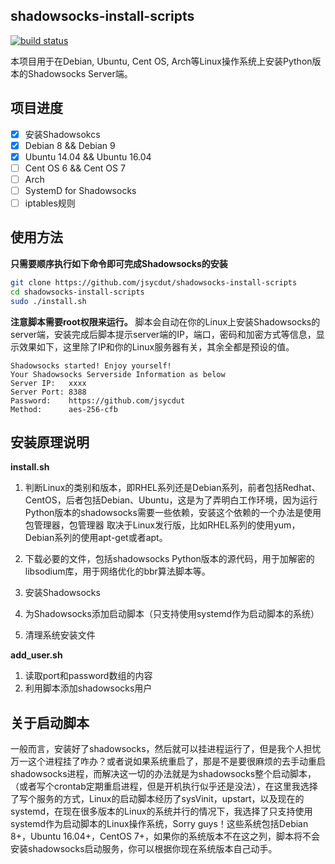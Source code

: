 ## shadowsocks-install-scripts
[![build status](https://travis-ci.org/jsycdut/shadowsocks-install-scripts.svg?branch=master)](https://travis-ci.org/jsycdut/shadowsocks-install-scripts)

本项目用于在Debian, Ubuntu, Cent OS, Arch等Linux操作系统上安装Python版本的Shadowsocks Server端。

## 项目进度
- [x] 安装Shadowsokcs
- [x] Debian 8 && Debian 9
- [x] Ubuntu 14.04 && Ubuntu 16.04
- [ ] Cent OS 6 && Cent OS 7
- [ ] Arch
- [ ] SystemD for Shadowsocks
- [ ] iptables规则

## 使用方法
**只需要顺序执行如下命令即可完成Shadowsocks的安装**
```bash
git clone https://github.com/jsycdut/shadowsocks-install-scripts
cd shadowsocks-install-scripts
sudo ./install.sh
```
**注意脚本需要root权限来运行。**
脚本会自动在你的Linux上安装Shadowsocks的server端，安装完成后脚本提示server端的IP，端口，密码和加密方式等信息，显示效果如下，这里除了IP和你的Linux服务器有关，其余全都是预设的值。

```
Shadowsocks started! Enjoy yourself!
Your Shadowsocks Serverside Information as below
Server IP:   xxxx
Server Port: 8388
Password:    https://github.com/jsycdut
Method:      aes-256-cfb
```
## 安装原理说明
**install.sh**

1. 判断Linux的类别和版本，即RHEL系列还是Debian系列，前者包括Redhat、CentOS，后者包括Debian、Ubuntu，这是为了弄明白工作环境，因为运行Python版本的shadowsocks需要一些依赖，安装这个依赖的一个办法是使用包管理器，包管理器	取决于Linux发行版，比如RHEL系列的使用yum，Debian系列的使用apt-get或者apt。

2. 下载必要的文件，包括shadowsocks Python版本的源代码，用于加解密的libsodium库，用于网络优化的bbr算法脚本等。

3. 安装Shadowsocks

4. 为Shadowsocks添加启动脚本（只支持使用systemd作为启动脚本的系统）

5. 清理系统安装文件

**add_user.sh**

1. 读取port和password数组的内容
2. 利用脚本添加shadowsocks用户

## 关于启动脚本

一般而言，安装好了shadowsocks，然后就可以挂进程运行了，但是我个人担忧万一这个进程挂了咋办？或者说如果系统重启了，那是不是要很麻烦的去手动重启shadowsocks进程，而解决这一切的办法就是为shadowsocks整个启动脚本，（或者写个crontab定期重启进程，但是开机执行似乎还是没法），在这里我选择了写个服务的方式，Linux的启动脚本经历了sysVinit，upstart，以及现在的systemd，在现在很多版本的Linux的系统并行的情况下，我选择了只支持使用systemd作为启动脚本的Linux操作系统，Sorry guys！这些系统包括Debian 8+，Ubuntu 16.04+，CentOS 7+，如果你的系统版本不在这之列，脚本将不会安装shadowsocks启动服务，你可以根据你现在系统版本自己动手。
